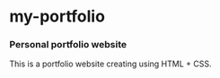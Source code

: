 # my-portfolio

### Personal portfolio website
This is a portfolio website creating using HTML + CSS. 